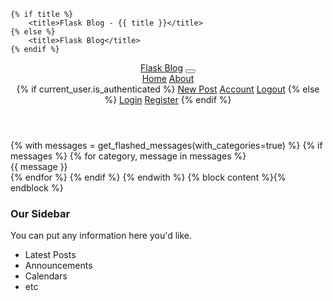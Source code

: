 <!DOCTYPE html>
<html lang="en">
<head>
   <!-- Required meta tags -->
   <meta charset="utf-8">
   <meta name="viewport" content="width=device-width, initial-scale=1, shrink-to-fit=no">

   <!-- Bootstrap CSS -->
   <link rel="stylesheet" href="https://cdn.jsdelivr.net/npm/bootstrap@4.3.1/dist/css/bootstrap.min.css" integrity="sha384-ggOyR0iXCbMQv3Xipma34MD+dH/1fQ784/j6cY/iJTQUOhcWr7x9JvoRxT2MZw1T" crossorigin="anonymous">

   <link rel="stylesheet" type="text/css" href="{{ url_for('static', filename='main.css') }}">


    {% if title %}
        <title>Flask Blog - {{ title }}</title>
    {% else %}
        <title>Flask Blog</title>
    {% endif %}
</head>
<body>
    <header class="site-header">
        <nav class="navbar navbar-expand-md navbar-dark bg-steel fixed-top">
          <div class="container">
            <a class="navbar-brand mr-4" href="/">Flask Blog</a>
            <button class="navbar-toggler" type="button" data-toggle="collapse" data-target="#navbarToggle" aria-controls="navbarToggle" aria-expanded="false" aria-label="Toggle navigation">
              <span class="navbar-toggler-icon"></span>
            </button>
            <div class="collapse navbar-collapse" id="navbarToggle">
              <div class="navbar-nav mr-auto">
                <a class="nav-item nav-link" href="{{url_for('home')}}">Home</a>
                <a class="nav-item nav-link" href="{{url_for('about')}}">About</a>
              </div>
              <!-- Navbar Right Side -->
              <div class="navbar-nav">
                {% if current_user.is_authenticated %}
                  <a class="nav-item nav-link" href="{{url_for('new_post')}}">New Post</a>
                  <a class="nav-item nav-link" href="{{url_for('account')}}">Account</a>
                  <a class="nav-item nav-link" href="{{url_for('logout')}}">Logout</a>
                {% else %}
                  <a class="nav-item nav-link" href="{{url_for('login')}}">Login</a>
                  <a class="nav-item nav-link" href="{{url_for('register')}}">Register</a>
                {% endif %}
              </div>
            </div>
          </div>
        </nav>
    </header>
    <main role="main" class="container">
        <div class="row">
          <div class="col-md-8">
            {% with messages = get_flashed_messages(with_categories=true) %}
              {% if messages %}
                {% for category, message in messages %}
                  <div class="alert alert-{{ category }}">
                    {{ message }}
                  </div>
                {% endfor %}
              {% endif %}
            {% endwith %}
            {% block content %}{% endblock %}
          </div>
          <div class="col-md-4">
            <div class="content-section">
              <h3>Our Sidebar</h3>
              <p class='text-muted'>You can put any information here you'd like.
                <ul class="list-group">
                  <li class="list-group-item list-group-item-light">Latest Posts</li>
                  <li class="list-group-item list-group-item-light">Announcements</li>
                  <li class="list-group-item list-group-item-light">Calendars</li>
                  <li class="list-group-item list-group-item-light">etc</li>
                </ul>
              </p>
            </div>
          </div>
        </div>
    </main>
     <!-- Optional JavaScript -->
    <!-- jQuery first, then Popper.js, then Bootstrap JS -->
    <script src="https://code.jquery.com/jquery-3.3.1.slim.min.js" integrity="sha384-q8i/X+965DzO0rT7abK41JStQIAqVgRVzpbzo5smXKp4YfRvH+8abtTE1Pi6jizo" crossorigin="anonymous"></script>
    <script src="https://cdn.jsdelivr.net/npm/popper.js@1.14.7/dist/umd/popper.min.js" integrity="sha384-UO2eT0CpHqdSJQ6hJty5KVphtPhzWj9WO1clHTMGa3JDZwrnQq4sF86dIHNDz0W1" crossorigin="anonymous"></script>
    <script src="https://cdn.jsdelivr.net/npm/bootstrap@4.3.1/dist/js/bootstrap.min.js" integrity="sha384-JjSmVgyd0p3pXB1rRibZUAYoIIy6OrQ6VrjIEaFf/nJGzIxFDsf4x0xIM+B07jRM" crossorigin="anonymous"></script>
</body>
</html>
